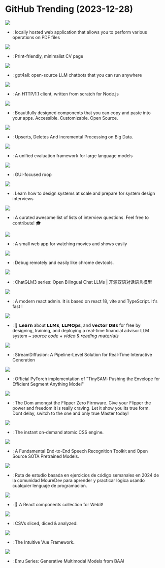 # GitHub Trending (2023-12-28)

![](https://img.shields.io/badge/Java-New%202-green?style=flat-square&logo=appveyor)
- [](https://github.comundefined): locally hosted web application that allows you to perform various operations on PDF files

![](https://img.shields.io/badge/TypeScript-New%20698-green?style=flat-square&logo=appveyor)
- [](https://github.comundefined): Print-friendly, minimalist CV page

![](https://img.shields.io/badge/C%2B%2B-New%20289-green?style=flat-square&logo=appveyor)
- [](https://github.comundefined): gpt4all: open-source LLM chatbots that you can run anywhere

![](https://img.shields.io/badge/JavaScript-New%2045-green?style=flat-square&logo=appveyor)
- [](https://github.comundefined): An HTTP/1.1 client, written from scratch for Node.js

![](https://img.shields.io/badge/TypeScript-New%20253-green?style=flat-square&logo=appveyor)
- [](https://github.comundefined): Beautifully designed components that you can copy and paste into your apps. Accessible. Customizable. Open Source.

![](https://img.shields.io/badge/Java-New%2011-green?style=flat-square&logo=appveyor)
- [](https://github.comundefined): Upserts, Deletes And Incremental Processing on Big Data.

![](https://img.shields.io/badge/Python-New%2090-green?style=flat-square&logo=appveyor)
- [](https://github.comundefined): A unified evaluation framework for large language models

![](https://img.shields.io/badge/Python-New%20192-green?style=flat-square&logo=appveyor)
- [](https://github.comundefined): GUI-focused roop

![](https://img.shields.io/badge/none-New%20484-green?style=flat-square&logo=appveyor)
- [](https://github.comundefined): Learn how to design systems at scale and prepare for system design interviews

![](https://img.shields.io/badge/none-New%20120-green?style=flat-square&logo=appveyor)
- [](https://github.comundefined): A curated awesome list of lists of interview questions. Feel free to contribute! 🎓

![](https://img.shields.io/badge/TypeScript-New%20594-green?style=flat-square&logo=appveyor)
- [](https://github.comundefined): A small web app for watching movies and shows easily

![](https://img.shields.io/badge/TypeScript-New%2054-green?style=flat-square&logo=appveyor)
- [](https://github.comundefined): Debug remotely and easily like chrome devtools.

![](https://img.shields.io/badge/Python-New%2056-green?style=flat-square&logo=appveyor)
- [](https://github.comundefined): ChatGLM3 series: Open Bilingual Chat LLMs | 开源双语对话语言模型

![](https://img.shields.io/badge/TypeScript-New%2054-green?style=flat-square&logo=appveyor)
- [](https://github.comundefined): A modern react admin. It is based on react 18, vite and TypeScript. It's fast !

![](https://img.shields.io/badge/Jupyter%20Notebook-New%2041-green?style=flat-square&logo=appveyor)
- [](https://github.comundefined): 🦖 𝗟𝗲𝗮𝗿𝗻 about 𝗟𝗟𝗠𝘀, 𝗟𝗟𝗠𝗢𝗽𝘀, and 𝘃𝗲𝗰𝘁𝗼𝗿 𝗗𝗕𝘀 for free by designing, training, and deploying a real-time financial advisor LLM system ~ 𝘴𝘰𝘶𝘳𝘤𝘦 𝘤𝘰𝘥𝘦 + 𝘷𝘪𝘥𝘦𝘰 & 𝘳𝘦𝘢𝘥𝘪𝘯𝘨 𝘮𝘢𝘵𝘦𝘳𝘪𝘢𝘭𝘴

![](https://img.shields.io/badge/Python-New%20467-green?style=flat-square&logo=appveyor)
- [](https://github.comundefined): StreamDiffusion: A Pipeline-Level Solution for Real-Time Interactive Generation

![](https://img.shields.io/badge/Python-New%2022-green?style=flat-square&logo=appveyor)
- [](https://github.comundefined): Official PyTorch implementation of "TinySAM: Pushing the Envelope for Efficient Segment Anything Model"

![](https://img.shields.io/badge/C-New%2046-green?style=flat-square&logo=appveyor)
- [](https://github.comundefined): The Dom amongst the Flipper Zero Firmware. Give your Flipper the power and freedom it is really craving. Let it show you its true form. Dont delay, switch to the one and only true Master today!

![](https://img.shields.io/badge/TypeScript-New%2043-green?style=flat-square&logo=appveyor)
- [](https://github.comundefined): The instant on-demand atomic CSS engine.

![](https://img.shields.io/badge/Python-New%2093-green?style=flat-square&logo=appveyor)
- [](https://github.comundefined): A Fundamental End-to-End Speech Recognition Toolkit and Open Source SOTA Pretrained Models.

![](https://img.shields.io/badge/Python-New%2036-green?style=flat-square&logo=appveyor)
- [](https://github.comundefined): Ruta de estudio basada en ejercicios de código semanales en 2024 de la comunidad MoureDev para aprender y practicar lógica usando cualquier lenguaje de programación.

![](https://img.shields.io/badge/TypeScript-New%2025-green?style=flat-square&logo=appveyor)
- [](https://github.comundefined): 🥳 A React components collection for Web3!

![](https://img.shields.io/badge/Rust-New%20137-green?style=flat-square&logo=appveyor)
- [](https://github.comundefined): CSVs sliced, diced & analyzed.

![](https://img.shields.io/badge/TypeScript-New%2046-green?style=flat-square&logo=appveyor)
- [](https://github.comundefined): The Intuitive Vue Framework.

![](https://img.shields.io/badge/Python-New%2059-green?style=flat-square&logo=appveyor)
- [](https://github.comundefined): Emu Series: Generative Multimodal Models from BAAI

